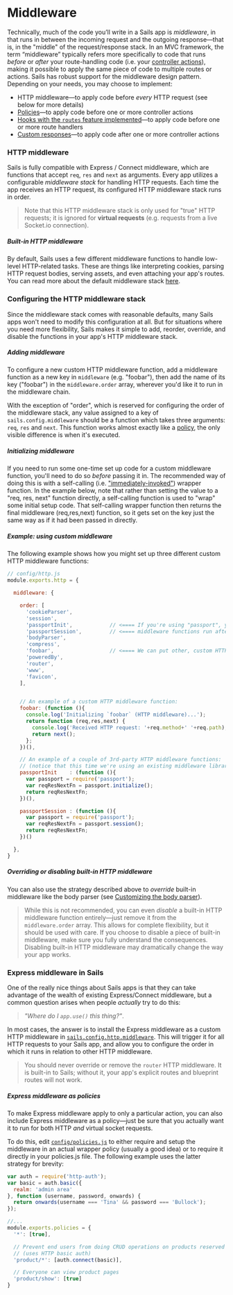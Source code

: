 # Middleware

Technically, much of the code you&rsquo;ll write in a Sails app is _middleware_, in that runs in between the incoming request and the outgoing response&mdash;that is, in the "middle" of the request/response stack.  In an MVC framework, the term &ldquo;middleware&rdquo; typically refers more specifically to code that runs _before_ or _after_ your route-handling code (i.e. your [controller actions](https://sailsjs.com/documentation/concepts/Controllers?q=actions)), making it possible to apply the same piece of code to multiple routes or actions.  Sails has robust support for the middleware design pattern.  Depending on your needs, you may choose to implement:

* HTTP middleware&mdash;to apply code before _every_ HTTP request (see below for more details)
* [Policies](https://sailsjs.com/documentation/concepts/policies)&mdash;to apply code before one or more controller actions
* [Hooks with the `routes` feature implemented](https://sailsjs.com/documentation/concepts/extending-sails/hooks/hook-specification/routes)&mdash;to apply code before one or more route handlers
* [Custom responses](https://sailsjs.com/documentation/concepts/custom-responses)&mdash;to apply code after one or more controller actions

### HTTP middleware

Sails is fully compatible with Express / Connect middleware, which are functions that accept `req`, `res` and `next` as arguments.  Every app utilizes a configurable _middleware stack_ for handling HTTP requests.  Each time the app receives an HTTP request, its configured HTTP middleware stack runs in order.

> Note that this HTTP middleware stack is only used for "true" HTTP requests; it is ignored for **virtual requests** (e.g. requests from a live Socket.io connection).

##### Built-in HTTP middleware

By default, Sails uses a few different middleware functions to handle low-level HTTP-related tasks.  These are things like interpreting cookies, parsing HTTP request bodies, serving assets, and even attaching your app's routes.  You can read more about the default middleware stack [here](https://sailsjs.com/documentation/concepts/middleware/conventional-defaults).


### Configuring the HTTP middleware stack

Since the middleware stack comes with reasonable defaults, many Sails apps won't need to modify this configuration at all.  But for situations where you need more flexibility, Sails makes it simple to add, reorder, override, and disable the functions in your app's HTTP middleware stack.

##### Adding middleware
To configure a new custom HTTP middleware function, add a middleware function as a new key in `middleware` (e.g. "foobar"), then add the name of its key ("foobar") in the `middleware.order` array, wherever you'd like it to run in the middleware chain.

With the exception of "order", which is reserved for configuring the order of the middleware stack, any value assigned to a key of `sails.config.middleware` should be a function which takes three arguments: `req`, `res` and `next`.  This function works almost exactly like a [policy](https://sailsjs.com/documentation/concepts/policies), the only visible difference is when it's executed.

##### Initializing middleware
If you need to run some one-time set up code for a custom middleware function, you'll need to do so _before_ passing it in.  The recommended way of doing this is with a self-calling (i.e. ["immediately-invoked"](https://en.wikipedia.org/wiki/Immediately-invoked_function_expression)) wrapper function.  In the example below, note that rather than setting the value to a "req, res, next" function directly, a self-calling function is used to "wrap" some initial setup code.  That self-calling wrapper function then returns the final middleware (req,res,next) function, so it gets set on the key just the same way as if it had been passed in directly.

##### Example: using custom middleware
The following example shows how you might set up three different custom HTTP middleware functions:

```js
// config/http.js
module.exports.http = {

  middleware: {

    order: [
      'cookieParser',
      'session',
      'passportInit',            // <==== If you're using "passport", you'll want to have its two
      'passportSession',         // <==== middleware functions run after "session".
      'bodyParser',
      'compress',
      'foobar',                  // <==== We can put other, custom HTTP middleware like this wherever we want.
      'poweredBy',
      'router',
      'www',
      'favicon',
    ],


    // An example of a custom HTTP middleware function:
    foobar: (function (){
      console.log('Initializing `foobar` (HTTP middleware)...');
      return function (req,res,next) {
        console.log('Received HTTP request: '+req.method+' '+req.path);
        return next();
      };
    })(),

    // An example of a couple of 3rd-party HTTP middleware functions:
    // (notice that this time we're using an existing middleware library from npm)
    passportInit    : (function (){
      var passport = require('passport');
      var reqResNextFn = passport.initialize();
      return reqResNextFn;
    })(),

    passportSession : (function (){
      var passport = require('passport');
      var reqResNextFn = passport.session();
      return reqResNextFn;
    })()

  },
}
```

##### Overriding or disabling built-in HTTP middleware

You can also use the strategy described above to _override_ built-in middleware like the body parser (see [Customizing the body parser](https://sailsjs.com/documentation/reference/configuration/sails-config-http#?customizing-the-body-parser)).

> While this is not recommended, you can even _disable_ a built-in HTTP middleware function entirely&mdash;just remove it from the `middleware.order` array.  This allows for complete flexibility, but it should be used with care.  If you choose to disable a piece of built-in middleware, make sure you fully understand the consequences. Disabling built-in HTTP middleware may dramatically change the way your app works.


### Express middleware in Sails

One of the really nice things about Sails apps is that they can take advantage of the wealth of existing Express/Connect middleware,  but a common question arises when people _actually_ try to do this:

> _"Where do I `app.use()` this thing?"_.

In most cases, the answer is to install the Express middleware as a custom HTTP middleware in [`sails.config.http.middleware`](https://sailsjs.com/documentation/reference/configuration/sails-config-http).  This will trigger it for all HTTP requests to your Sails app, and allow you to configure the order in which it runs in relation to other HTTP middleware.

> You should never override or remove the `router` HTTP middleware.  It is built-in to Sails; without it, your app's explicit routes and blueprint routes will not work.


##### Express middleware as policies

To make Express middleware apply to only a particular action, you can also include Express middleware as a policy&mdash;just be sure that you actually want it to run for both HTTP _and_ virtual socket requests.

To do this, edit [`config/policies.js`](https://sailsjs.com/documentation/reference/configuration/sails-config-policies) to either require and setup the middleware in an actual wrapper policy (usually a good idea) or to require it directly in your policies.js file.  The following example uses the latter strategy for brevity:

```js
var auth = require('http-auth');
var basic = auth.basic({
  realm: 'admin area'
}, function (username, password, onwards) {
  return onwards(username === 'Tina' && password === 'Bullock');
});

//...
module.exports.policies = {
  '*': [true],

  // Prevent end users from doing CRUD operations on products reserved for admins
  // (uses HTTP basic auth)
  'product/*': [auth.connect(basic)],

  // Everyone can view product pages
  'product/show': [true]
}
```



<!--

  FUTURE:

### Advanced Express Middleware In Sails

You can actually do this in a few different ways, depending on your needs.



Generally, the following best-practices apply:

If you want a middleware function

+ If you want a piece of middleware to run only when your app's explicit or blueprint routes are matched, you should include it as a policy.
+ this will run passport for all incoming http requests, including images, css, etc.

If you want a middleware function to run for all you should include it at the top of your `config/routes.js` as a wildcard route.  for your controller (both HTTP and virtual) requests
-->






<docmeta name="displayName" value="Middleware">
